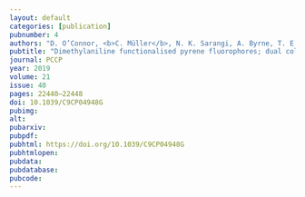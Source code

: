 ```yaml
---
layout: default
categories: [publication]
pubnumber: 4
authors: "D. O’Connor, <b>C. Müller</b>, N. K. Sarangi, A. Byrne, T. E. Keyes"
pubtitle: "Dimethylaniline functionalised pyrene fluorophores; dual colour pH switching in solution and self-assembled monolayers"
journal: PCCP
year: 2019
volume: 21
issue: 40
pages: 22440–22448
doi: 10.1039/C9CP04948G 
pubimg:
alt:
pubarxiv:
pubpdf: 
pubhtml: https://doi.org/10.1039/C9CP04948G 
pubhtmlopen: 
pubdata: 
pubdatabase: 
pubcode:
---
```

